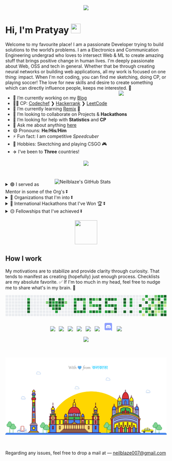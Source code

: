 <p align="center">
  <img src="https://raw.githubusercontent.com/Neilblaze/vault-0.1/master/main.png">
  <br>


# Hi, I'm Pratyay <img src="https://raw.githubusercontent.com/Neilblaze/vault-0.1/master/Funny%20gif's/Hi.gif" width="30px" height="30px">
Welcome to my favourite place! I am a passionate Developer trying to build solutions to the world’s problems. I am a Electronics and Communication Engineering undergrad who loves to intersect Web & ML to create amazing stuff that brings positive change in human lives. I'm deeply passionate about Web, OSS and tech in general. Whether that be through creating neural networks or building web applications, all my work is focused on one thing: impact. When I'm not coding, you can find me sketching, doing CP, or playing soccer! The love for new skills and desire to create something which can directly influence people, keeps me interested. 🚀
<img align='right' src='https://raw.githubusercontent.com/Neilblaze/vault-0.1/master/accessories/neilblaze-tech.png' width='150"'>

- 🔭 I’m currently working on my [Blog](https://blog.neilblaze.live)
- 👨‍💻 CP: [Codechef](https://www.codechef.com/users/zack_007) ❯ [Hackerrank](https://www.hackerrank.com/N3ilz_BL4Z3) ❯ [LeetCode](https://leetcode.com/Neilblaze)
- 🌱 I’m currently learning [Remix](https://remix.run) 🕺
- 👨 I’m looking to collaborate on Projects & **Hackathons**
- 🤔 I’m looking for help with **Statistics** and **CP**
- 💬 Ask me about anything [here](https://github.com/Neilblaze/Neilblaze/issues)
- 😄 Pronouns: **He**/**His**/**Him**
- ⚡ Fun fact: I am competitive *Speedcuber*
- 🏃 Hobbies: Skectching and playing CSGO 🎮
- ✈️ I've been to **Three** countries!

<p align="center">
  <img src="https://user-images.githubusercontent.com/48355572/148248804-ac54fabf-fa17-45c4-90e8-0bc26a9a7f30.png">
</p>

<div>
<br/>
<img align="right" style="padding-top: 7px;" src="https://github-readme-streak-stats.herokuapp.com?user=Neilblaze&theme=blue-green&hide_border=true&date_format=M%20j%5B%2C%20Y%5D&background=DD272700&stroke=5326DD&fire=DD2727&ring=242EDC&sideNums=25C9DD" alt="Neilblaze's GitHub Stats" width="350" />  


<p align="left">
<details><summary> 🟢 I served as Mentor in some of the Org's ⏬</summary>
<p>

- [Google Code-In'19](https://codein.withgoogle.com/archive/2019/organization/6265089057882112/) @Tensorflow
- [HackInCodes'20](https://hakincodes.tech)
- [NJACK Winter of Code 2020](http://njackwinterofcode.github.io)
- [DSC NSEC Winter of Code 2020](https://winterofcode.com)
- Script Winter of Code ([SWOC](http://swoc.tech)) 2020


💡 **Fun Fact** : I've mentored over ***2.5K+*** students across the globe by mentoring in few International Hackathons, for e.g. :- 

- [Hack the North 2020++](https://hackthenorth.com)
- [SunHacks 2020](https://sunhacks.io/)
- [nwHacks 2021](https://www.nwhacks.io/)
- [Hack the NorthEast 2021](https://hackthenortheast.com/)
- [SacHacks 2021](https://sachacks.io/)
- [TartanHacks 2021](https://www.tartanhacks.com/)

</p>
</details>

<details><summary> 🔴 Organizations that I'm into ⏬</summary> 
<p>

- [Layer5](https://layer5.io)
- [DSCAOT](https://dscaot.xyz)
- [CircuitVerse](https://circuitverse.org)
- [Publiclab](https://publiclab.org)
- [Tesseract Coding](https://www.tesseractcoding.tech)
- [Fossasia](https://fossasia.org)
- [Anitab-Org](https://anitab.org)

</p>
</details>


<details><summary> 🔵 International Hackathons that I've Won 🏆 ⏬</summary> 
<p><br/>
  
| **Year** | **Name of Hackathon** | **Organizer (Name of International Institution/Organisation) 🏫** | **Position / Award 🏆** | **Project** |
| --- | --- | --- | --- | --- |
| 2022 | [MetroHacks 2022](https://metrohacks-2022.devpost.com) | MetroHacks — ASR-X | 1st Place (Best Overall) - Education Track (18+, Advanced Category) ; Most Creative Use of *Twilio* | [View](https://devpost.com/software/binoculearn) |
| 2022 | [Impractical Hackers 2](https://impracticalhackers2.devpost.com) | Major League Hacking (MLH) | Best Domain Name from GoDaddy Registry [APAC Only] | [View](https://devpost.com/software/sonicsurf) |
| 2022 | [PeddieHacks](https://peddiehacks2022.devpost.com) | Peddie School, Hightstown, New Jersey | *Passion Prize by 1517* & *Education College Prize* | [View](https://devpost.com/software/summarizr-hczls7) |
| 2022 | [KYH Hackathon](https://katy-youth-hacks.devpost.com) | KatyYouthHacks | Best Overall Winner | [View](https://devpost.com/software/food-oasis-irp89a) |
| 2022 | [Impact Hacks](https://impact-hacks.devpost.com) | Irvington High School Data Science Club | Judge's Choice | [View](https://devpost.com/software/food-oasis-irp89a) |
| 2022 | [GryphHacks](https://gryphhacks-2022.devpost.com) | University of Guelph | Second Place Overall ; Best CI/CD Application Using CircleCI ; Best use of CockroachDB | [View](https://devpost.com/software/skript) |
| 2022 | [RU Hacks](https://ru-hacks-2022-digital-15171.devpost.com) | Ryerson University | Best Application of DCP API 1st Place ; Best Use of Google Cloud ; Mini Win: Most Engaging Demo Video | [View](https://devpost.com/software/r-u-safe) |
| 2022 | [SD Hacks](https://sd-hacks-2022.devpost.com) | UC San Diego | First Place ($1000) - MageAI challenge (Tied) | [View](https://devpost.com/software/hydroptimum) |
| 2022 | [HackPrinceton Spring'22](https://hackprinceton-spring-2022.devpost.com) | Princeton University | Most Creative Use of Twilio | [View](https://devpost.com/software/fintruist) |
| 2022 | [Faber Web3 Hackathon](https://faberweb3.devpost.com) | Faber Inc. | Third Best Overall ; Across the Line Award | [View](https://devpost.com/software/sparkstream) |
| 2022 | [Hacktech](https://hacktech-2022.devpost.com) | Caltech — California Institute of Technology | Best ML/AI Hack & *Passion Prize by 1517*  | [View](https://devpost.com/software/ziro) |
| 2022 | [HackNYU](https://hacknyu-2022.devpost.com) | New York University | Best Overall — *Track: Inclusion*  | [View](https://devpost.com/software/parampower) |
| 2021 | [Kent Hack Enough](https://kent-hack-enough-2021.devpost.com) | Kent State University | Best Use of Google Cloud, Best International Hack (Tied)  | [View](https://devpost.com/software/unisight) |
| 2021 | [MetroHacks](https://metrohacks2021.devpost.com) | ACP x Tsinghua University | Best Overall  | [View](https://devpost.com/software/zentube) |
| 2021 | [HackUMBC](https://hackumbc-fall-2021.devpost.com) | University of Maryland, Baltimore County | Best Financial Hack — Capital One  | [View](https://devpost.com/software/quikserve) |
| 2021 | [VolHacks V](https://volhacks-v.devpost.com) | University of Tennessee | Jina AI - Best Hack Using Jina AI | [View](https://devpost.com/software/quikserve) |
| 2021 | [Cal Hacks 8.0](https://cal-hacks-8.devpost.com) | UC Berkeley | BlackRock Challenge - Financial Wellbeing (Best Overall) ; The @ Company - Mobile Apps Post “The Social Dilemma” (First Place) ; MLH - Best Use of Google Cloud ; The @ Company - Best Use of @ Platform  | [View](https://devpost.com/software/renteasy) |
| 2021 | [Pitt Challenge](https://pitt-challenge-2021.devpost.com) | **University of Pittsburgh** School of Pharmacy and the Clinical and Translational Science Institute (CTSI) | Overall 2nd Place (Tied) | [View](https://devpost.com/software/sheerai) |
| 2021 | [MakeUC](https://makeuc-2021.devpost.com) | University of Cincinnati | [Givaudan] Best Hack for Demystifying Food Experience ; [Tezos] Best Project Using Blockchain — 2nd Place ($2000) | [View](https://devpost.com/software/recaipe) |
| 2021 | [DivHacks](https://divhacks.devpost.com) | Columbia University | Most Fun or Unique Hack | [View](https://devpost.com/software/safelynk) |
| 2021 | [HyperHacks](https://hyperhacks.devpost.com) | HyperHacks Inc. | Top 10 | [View](https://devpost.com/software/aquastreet) |
| 2021 | [Backyard Hacks 2.0](https://backyardhackstwo.devpost.com) | Major League Hacking | Best use of Google Cloud | [View](https://devpost.com/software/socialcurator) |
| 2021 | [HopHacks Fall 2021](https://hophacks-fall-2021.devpost.com) | Johns Hopkins University, Maryland | Hacking - Runner Up | [View](https://devpost.com/software/spiroshield) |
| 2021 | [PennApps XXII](https://pennapps-xxii.devpost.com) | University of Pennsylvania | Top 10 ; Sponsored Route: Best Use of IPFS and/or Filecoin | [View](https://devpost.com/software/spotzoo) |
| 2021 | [PeddieHacks](https://peddiehacks2021.devpost.com) | Peddie School, Hightstown, New Jersey | Judges' Prize | [View](https://devpost.com/software/eyeballin) |
| 2021 | [Slam Dunk Hacks](https://slamdunkhacks.devpost.com) | Major League Hacking | First Overall ; Best Domain Name from GoDaddy Registry [APAC Only] | [View](https://devpost.com/software/eyeballin) |
| 2021 | [HackUPC 2021](https://hackupc2021.devpost.com) | Universitat Politècnica de Catalunya · Barcelona Tech - UPC | Second Best Overall ; IThinkUPC Challenge (Best Overall) | [View](https://devpost.com/software/edyfai) |
| 2021 | [IBM Healthcare Innovation Challenge](https://www.ibm.com/in-en/industries/healthcare) | IBM | Second Best Overall (APAC) ; Innovators Award | [View](https://devpost.com/software/healthbay) |
| 2021 | [Hacktech 2021](https://hacktech2021.devpost.com) | Caltech | Runner-Up (Best Overall) | [View](https://devpost.com/software/aerowave#updates) |
| 2021 | [HueHacks](https://huehacks.devpost.com) | Major League Hacking | Work of Art Hack | [View](https://devpost.com/software/_colorsive_) |
| 2021 | [HackPSU Spring 2021](https://hackpsu-spring-2021.devpost.com) | Penn State University | Nittany Ai Alliance — Ai for Good (First Place) ; HackPSU Health and Wellness | [View](https://devpost.com/software/adoptic) |
| 2021 | [Hackthrob](https://hackthrob.devpost.com) | Major League Hacking | Best Hardware Hack presented by Digi-Key | [View](https://devpost.com/software/closeness) |
| 2021 | [HackBU 2021](https://hackbu-2021.devpost.com) | Binghamton University | Best Design (UI) sponsored by RubyApps | [View](https://devpost.com/software/pronounce) |
| 2021 | [uOttaHack 4](https://uottahack-4.devpost.com) | University of Ottawa | 1st Place Overall ; Solace - Best use of PubSub+ (Best Overall) | [View](https://devpost.com/software/ambuplus) |
| 2021 | [Hoya Hacks 2021](https://hoya-hacks-2021.devpost.com) | Georgetown University | 1st Place Overall | [View](https://devpost.com/software/krishai-htkagf) |
| 2021 | [Hack APAC](https://hackapac.devpost.com) | Major League Hacking | Best use of Google Cloud | [View](https://devpost.com/software/krishai) |
| 2021 | [Hack Your Portfolio](https://hackyourportfolio.devpost.com) | Major League Hacking | Best Social Good Hack | [View](https://devpost.com/software/teach-for-a-cause) |
| 2020 | [SharkHacks](https://sharkhacks.devpost.com) | Major League Hacking | Best Domain Name from GoDaddy Registry [APAC Only] | [View](https://devpost.com/software/sharkroom) |
| 2020 | [Def Hacks — Global 2.0](https://bit.ly/3e9l3jA) | Def Hacks Inc. | [SecurePDF](https://devfolio.co/projects/securepdf) — Advanced Track Winner | [View](https://youtu.be/k_4fB4xYKlA?t=781) |

... and *20+* more across Devpost, Devfolio, AngelHack & Other Platforms! <br/>
💡 **Fun Fact** : I don't participate in domestic ones much since there, (Politics + Partiality) >> Skills 😆
  
</p>
</details>

<details><summary> 🟡 Fellowships that I've achieved ⏬</summary> 
<p>

- [HackIllinois OS Fellow 21](https://fellowship.hackillinois.org) — Remote 
- [MITACS GRI'21](https://www.mitacs.ca/en/programs/globalink/globalink-research-internship) — Remote // uAlberta
  
TODO :- 

- [MLH Fellowship](https://fellowship.mlh.io/) ❎
- [LFX Mentorship](https://lfx.linuxfoundation.org/) ❎

</p>
</details>
</p>
</div>

<p align="center">
  <img src="https://media0.giphy.com/media/NMCpTBlTEYbCw/source.gif" width="70px" height="75px">
  <br>

## How I work
My motivations are to stabilize and provide clarity through curiosity. That tends to manifest as creating (hopefully) just enough process. Checklists are my absolute favorite. ✅ If I'm too much in my head, feel free to nudge me to share what's in my brain. 🧠

<p align="center">
  <img src="https://raw.githubusercontent.com/Git-Tutor/FE-WEB-DEV-Interview-Questions/master/src/assets/images/I%20love%20OSSs.png">
  <br>

<p align='center'>
<a href="https://twitter.com/Neilzblaze007"><img height="30" src="https://raw.githubusercontent.com/Neilblaze/SVG-store/6f169f49e23fce2d743e3a3c43355e477fd8b2cb/icon8/icons8-twitter.svg"></a>&nbsp;&nbsp;
<a href="https://www.linkedin.com/in/x3nosiz/"><img height="30" src="https://raw.githubusercontent.com/Neilblaze/SVG-store/6f169f49e23fce2d743e3a3c43355e477fd8b2cb/icon8/icons8-linkedin.svg"></a>&nbsp;&nbsp;
<a href="https://www.reddit.com/user/Neilblaze"><img height="30" src="https://raw.githubusercontent.com/Neilblaze/SVG-store/6f169f49e23fce2d743e3a3c43355e477fd8b2cb/icon8/icons8-reddit.svg"></a>&nbsp;&nbsp;
<a href="https://steamcommunity.com/id/NeilzxD"><img height="30" src="https://raw.githubusercontent.com/Neilblaze/SVG-store/6f169f49e23fce2d743e3a3c43355e477fd8b2cb/icon8/icons8-steam.svg"></a>&nbsp;&nbsp;
<a href="https://www.facebook.com/Neilzblaze"><img height="30" src="https://raw.githubusercontent.com/Neilblaze/SVG-store/6f169f49e23fce2d743e3a3c43355e477fd8b2cb/icon8/icons8-facebook.svg"></a>&nbsp;&nbsp;
<a href="https://www.instagram.com/neilzblaze/"><img height="30" src="https://raw.githubusercontent.com/Neilblaze/SVG-store/6f169f49e23fce2d743e3a3c43355e477fd8b2cb/icon8/icons8-instagram.svg"></a>&nbsp;&nbsp;
<a href="https://discordapp.com/users/694942064131047461"><img height="30" src="https://raw.githubusercontent.com/Neilblaze/vault-0.1/master/icon8/icons8-discord-bubble.svg"></a>&nbsp;&nbsp;
<a href="https://devpost.com/Neilblaze/"><img height="30" src="https://i.postimg.cc/vZ00bVwG/devpost.png"></a>
</p>


<p align="center">
  <img src="https://komarev.com/ghpvc/?username=Neilblaze&label=PROFILE+VIEWS">
</p> 

<br>
<p align="center">
  <img src="./footer-kol.png">
</p>  
<br>

Regarding any issues, feel free to drop a mail at — neilblaze007@gmail.com
